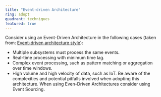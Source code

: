 ```yaml
---
title: "Event-driven Architecture"
ring: adopt
quadrant: techniques
featured: true
---
```


Consider using an Event-Driven Architecture in the following cases (taken from: [Event-driven
architecture style](https://docs.microsoft.com/en-us/azure/architecture/guide/architecture-styles/event-driven)):

- Multiple subsystems must process the same events.
- Real-time processing with minimum time lag.
- Complex event processing, such as pattern matching or aggregation over time windows.
- High volume and high velocity of data, such as IoT.
  Be aware of the complexities and potential pitfalls involved when adopting this architecture. When
  using Even-Driven Architectures consider using Event Sourcing.